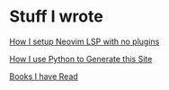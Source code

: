 # Stuff I wrote

[How I setup Neovim LSP with no plugins](./b_nvimLsp_post0_noPlugin.html)

[How I use Python to Generate this Site](./html/blog_markdown2html_0.html)

[Books I have Read](./b_books_post0_2024.html)

